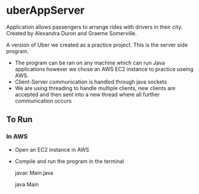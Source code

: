# uberAppServer
Application allows passengers to arrange rides with drivers in their city. Created by Alexandra Duron and Graeme Somerville.

A version of Uber we created as a practice project. This is the server side program.

* The program can be ran on any machine which can run Java applications however we chose an AWS EC2 instance to practice useing AWS.
* Client-Server communication is handled through java sockets
* We are using threading to handle multiple clients, new clients are accepted and then sent into a new thread where all further communication occurs

## To Run
### In AWS
* Open an EC2 instance in AWS
* Compile and run the program in the terminal

  javac Main.java

  java Main
